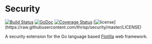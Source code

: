 # Security

[![Build Status](https://travis-ci.org/thrisp/security.svg?branch=master)](https://travis-ci.org/thrisp/security)
[![GoDoc](https://godoc.org/github.com/thrisp/security?status.png)](https://godoc.org/github.com/thrisp/security)
[![Coverage Status](https://coveralls.io/repos/thrisp/security/badge.png?branch=master)](https://coveralls.io/r/thrisp/security?branch=master)
[![license](http://img.shields.io/badge/license-MIT-red.svg?)](https://raw.githubusercontent.com/thrisp/security/master/LICENSE)

A security extension for the Go language based [Flotilla](https://thrisp.github.io/flotilla/) web framework.
